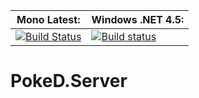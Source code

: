 
**Mono Latest:** | **Windows .NET 4.5:**
------------ | -------------
[![Build Status](https://travis-ci.org/PokeD/PokeD.Server.svg)](https://travis-ci.org/PokeD/PokeD.Server) | [![Build status](https://ci.appveyor.com/api/projects/status/17u2aqgme07ava33?svg=true)](https://ci.appveyor.com/project/Aragas/poked-server)

# PokeD.Server
